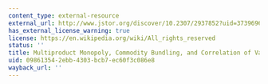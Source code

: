 ```yaml
---
content_type: external-resource
external_url: http://www.jstor.org/discover/10.2307/2937852?uid=3739696&uid=2134&uid=2&uid=70&uid=4&uid=3739256&sid=21104049564663
has_external_license_warning: true
license: https://en.wikipedia.org/wiki/All_rights_reserved
status: ''
title: Multiproduct Monopoly, Commodity Bundling, and Correlation of Values
uid: 09861354-2ebb-4303-bcb7-ec60f3c086e8
wayback_url: ''
---
```

